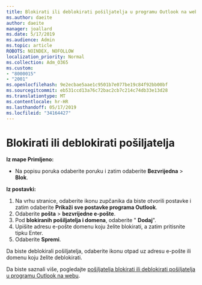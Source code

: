 ```yaml
---
title: Blokirati ili deblokirati pošiljatelja u programu Outlook na webu
ms.author: daeite
author: daeite
manager: joallard
ms.date: 5/17/2019
ms.audience: Admin
ms.topic: article
ROBOTS: NOINDEX, NOFOLLOW
localization_priority: Normal
ms.collection: Adm_O365
ms.custom:
- "8000015"
- "2001"
ms.openlocfilehash: 9e2ecbae5aae1c9501b7e077be19c84f92bb00bf
ms.sourcegitcommit: eb531ccd13a76c72bac2cb7c214c74db33e13d28
ms.translationtype: MT
ms.contentlocale: hr-HR
ms.lasthandoff: 05/17/2019
ms.locfileid: "34164427"
---
```

# <a name="block-or-unblock-senders"></a>Blokirati ili deblokirati pošiljatelja

**Iz mape Primljeno:**

- Na popisu poruka odaberite poruku i zatim odaberite **Bezvrijedna** > **Blok**.

**Iz postavki:**

1. Na vrhu stranice, odaberite ikonu zupčanika da biste otvorili postavke i zatim odaberite **Prikaži sve postavke programa Outlook**.
2. Odaberite **pošta** > **bezvrijedne e-pošte**.
3. Pod **blokiranih pošiljatelja i domena**, odaberite " **Dodaj**".
4. Upišite adresu e-pošte domenu koju želite blokirati, a zatim pritisnite tipku Enter.
5. Odaberite **Spremi**.

Da biste deblokirali pošiljatelja, odaberite ikonu otpad uz adresu e-pošte ili domenu koju želite deblokirati.

Da biste saznali više, pogledajte [pošiljatelja blokirati ili deblokirati pošiljatelja u programu Outlook na webu](https://support.office.com/article/9bf812d4-6995-4d19-901a-76d6e26939b0).
